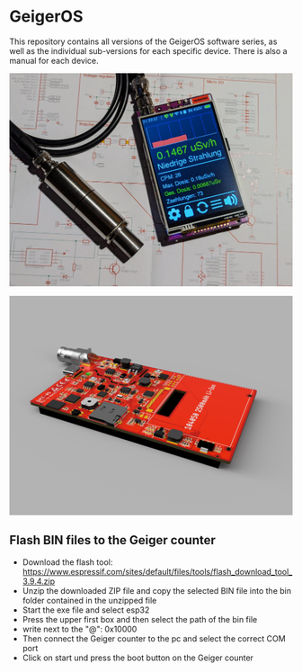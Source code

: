 # GeigerOS
This repository contains all versions of the GeigerOS software series, as well as the individual sub-versions for each specific device. There is also a manual for each device.

![GMZ-06](https://github.com/codemarv42/GeigerOS/blob/main/Media/GMZ-06/PXL_20230520_192320395~2.jpg)


![GMZ-05](https://github.com/codemarv42/GeigerOS/blob/main/Media/GMZ-05/4e235e24-2c78-430c-acdd-6adb93e1a7e1.PNG)

## Flash BIN files to the Geiger counter

- Download the flash tool: https://www.espressif.com/sites/default/files/tools/flash_download_tool_3.9.4.zip
- Unzip the downloaded ZIP file and copy the selected BIN file into the bin folder contained in the unzipped file
- Start the exe file and select esp32
- Press the upper first box and then select the path of the bin file
- write next to the "@": 0x10000
- Then connect the Geiger counter to the pc and select the correct COM port
- Click on start und press the boot button on the Geiger counter
